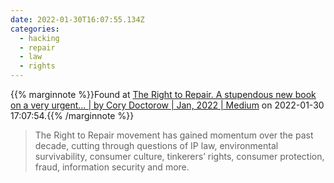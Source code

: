 ```yaml
---
date: 2022-01-30T16:07:55.134Z
categories:
  - hacking
  - repair
  - law
  - rights
---
```

{{% marginnote %}}Found at [The Right to Repair. A stupendous new book on a very urgent… | by Cory Doctorow | Jan, 2022 | Medium](https://medium.com/@doctorow/the-right-to-repair-a62907dd1102) on 2022-01-30 17:07:54.{{% /marginnote %}}

> The Right to Repair movement has gained momentum over the past decade, cutting through questions of IP law, environmental survivability, consumer culture, tinkerers’ rights, consumer protection, fraud, information security and more.

